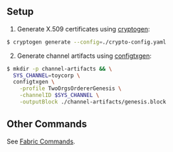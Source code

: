 ## Setup

1. Generate X.509 certificates using [cryptogen](https://hyperledger-fabric.readthedocs.io/en/release-1.4/commands/cryptogen.html):

```bash
$ cryptogen generate --config=./crypto-config.yaml 
```

2. Generate channel artifacts using [configtxgen](https://hyperledger-fabric.readthedocs.io/en/release-1.4/commands/configtxgen.html):
```bash
$ mkdir -p channel-artifacts && \
  SYS_CHANNEL=toycorp \
  configtxgen \
    -profile TwoOrgsOrdererGenesis \
    -channelID $SYS_CHANNEL \
    -outputBlock ./channel-artifacts/genesis.block  
```


## Other Commands
See [Fabric Commands](https://hyperledger-fabric.readthedocs.io/en/release-1.4/command_ref.html).
